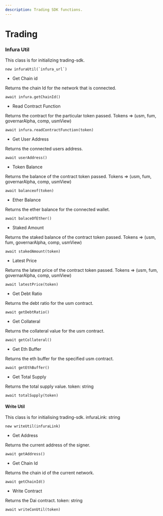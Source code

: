 ```yaml
---
description: Trading SDK functions.
---
```


# Trading

### Infura Util

This class is for initializing trading-sdk.

```text
new infuraUtil(`infura_url`)
```

* Get Chain id

Returns the chain Id for the network that is connected.

```text
await infura.getChainId()
```

* Read Contract Function

Returns the contract for the particular token passed. Tokens =&gt; \(usm, fum, governarAlpha, comp, usmView\)

```text
await infura.readContractFunction(token)
```

* Get User Address

Returns the connected users address.

```text
await userAddress()
```

* Token Balance

Returns the balance of the contract token passed. Tokens =&gt; \(usm, fum, governarAlpha, comp, usmView\)

```text
await balanceof(token)
```

* Ether Balance

Returns the ether balance for the connected wallet.

```text
await balaceOfEther()
```

* Staked Amount

Returns the staked balance of the contract token passed. Tokens =&gt; \(usm, fum, governarAlpha, comp, usmView\)

```text
await stakedAmount(token)
```

* Latest Price

Returns the latest price of the contract token passed. Tokens =&gt; \(usm, fum, governarAlpha, comp, usmView\)

```text
await latestPrice(token)
```

* Get Debt Ratio

Returns the debt ratio for the usm contract.

```text
await getDebtRatio()
```

* Get Collateral

Returns the collateral value for the usm contract.

```text
await getCollateral()
```

* Get Eth Buffer

Returns the eth buffer for the specified usm contract.

```text
await getEthBuffer()
```

* Get Total Supply

Returns the total supply value. token: string

```text
await totalSupply(token)
```

#### Write Util



This class is for initialising trading-sdk. infuraLink: string

```text
new writeUtil(infuraLink)
```

* Get Address

Returns the current address of the signer.

```text
await getAddress()
```

* Get Chain Id

Returns the chain id of the current network.

```text
await getChainId()
```

* Write Contract

Returns the Dai contract. token: string

```text
await writeConUtil(token)
```

